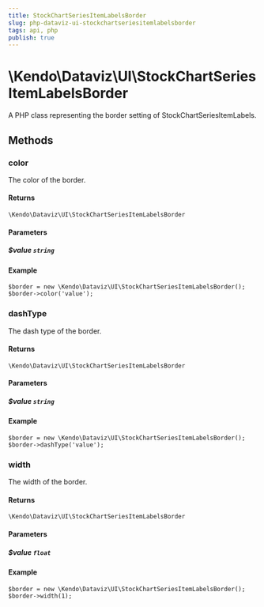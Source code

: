 ```yaml
---
title: StockChartSeriesItemLabelsBorder
slug: php-dataviz-ui-stockchartseriesitemlabelsborder
tags: api, php
publish: true
---
```


# \Kendo\Dataviz\UI\StockChartSeriesItemLabelsBorder

A PHP class representing the border setting of StockChartSeriesItemLabels.


## Methods

### color
The color of the border.

#### Returns
`\Kendo\Dataviz\UI\StockChartSeriesItemLabelsBorder`

#### Parameters

##### $value `string`



#### Example 
    $border = new \Kendo\Dataviz\UI\StockChartSeriesItemLabelsBorder();
    $border->color('value');

### dashType
The dash type of the border.

#### Returns
`\Kendo\Dataviz\UI\StockChartSeriesItemLabelsBorder`

#### Parameters

##### $value `string`



#### Example 
    $border = new \Kendo\Dataviz\UI\StockChartSeriesItemLabelsBorder();
    $border->dashType('value');

### width
The width of the border.

#### Returns
`\Kendo\Dataviz\UI\StockChartSeriesItemLabelsBorder`

#### Parameters

##### $value `float`



#### Example 
    $border = new \Kendo\Dataviz\UI\StockChartSeriesItemLabelsBorder();
    $border->width(1);

